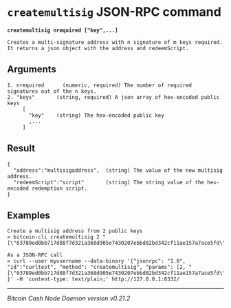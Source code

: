 `createmultisig` JSON-RPC command
=================================

**`createmultisig nrequired ["key",...]`**

```
Creates a multi-signature address with n signature of m keys required.
It returns a json object with the address and redeemScript.
```

Arguments
---------

```
1. nrequired      (numeric, required) The number of required signatures out of the n keys.
2. "keys"       (string, required) A json array of hex-encoded public keys
     [
       "key"    (string) The hex-encoded public key
       ,...
     ]
```

Result
------

```
{
  "address":"multisigaddress",  (string) The value of the new multisig address.
  "redeemScript":"script"       (string) The string value of the hex-encoded redemption script.
}
```

Examples
--------

```
Create a multisig address from 2 public keys
> bitcoin-cli createmultisig 2 "[\"03789ed0bb717d88f7d321a368d905e7430207ebbd82bd342cf11ae157a7ace5fd\",\"03dbc6764b8884a92e871274b87583e6d5c2a58819473e17e107ef3f6aa5a61626\"]"

As a JSON-RPC call
> curl --user myusername --data-binary '{"jsonrpc": "1.0", "id":"curltest", "method": "createmultisig", "params": [2, "[\"03789ed0bb717d88f7d321a368d905e7430207ebbd82bd342cf11ae157a7ace5fd\",\"03dbc6764b8884a92e871274b87583e6d5c2a58819473e17e107ef3f6aa5a61626\"]"] }' -H 'content-type: text/plain;' http://127.0.0.1:8332/
```

***

*Bitcoin Cash Node Daemon version v0.21.2*
